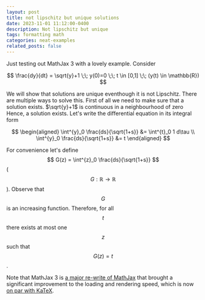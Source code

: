 ```yaml
---
layout: post
title: not lipschitz but unique solutions 
date: 2023-11-01 11:12:00-0400
description: Not lipschitz but unique
tags: formatting math
categories: neat-examples
related_posts: false
---
```


Just testing out MathJax 3 with a lovely example. Consider

$$
\frac{dy}{dt} = \sqrt{y}+1 \;\; y(0)=0 \;\; t \in [0,1] \;\; (y(t) \in \mathbb{R})
$$

We will show that solutions are unique eventhough it is not Lipschitz. There are multiple ways to solve this.  First of all we need to make sure that a solution exists. $\sqrt{y}+1$ is continuous in a neighbourhood of zero Hence, a solution exists. Let's write the differential equation in its integral form


$$
\begin{aligned}
\int^{y}_0 \frac{ds}{\sqrt{1+s}} &= \int^{t}_0 1 d\tau \\
\int^{y}_0 \frac{ds}{\sqrt{1+s}} &= t
\end{aligned}  
$$

For convenience let's define $$ G(z) = \int^{z}_0 \frac{ds}{\sqrt{1+s}} $$ ($$ G: \mathbb{R} \rightarrow \mathbb{R} $$). Observe that $$ G $$ is an increasing function. Therefore, for all $$ t $$ there exists at most one $$ z $$ such that $$ G(z) = t$$. 

Note that MathJax 3 is [a major re-write of MathJax](https://docs.mathjax.org/en/latest/upgrading/whats-new-3.0.html) that brought a significant improvement to the loading and rendering speed, which is now [on par with KaTeX](http://www.intmath.com/cg5/katex-mathjax-comparison.php).
